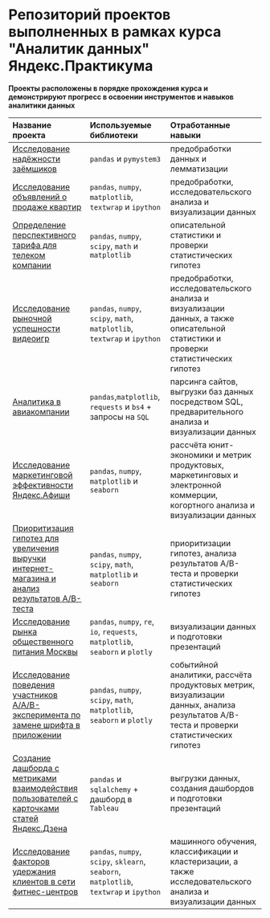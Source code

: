 # Репозиторий проектов выполненных в рамках курса "Аналитик данных" Яндекс.Практикума
**Проекты расположены в порядке прохождения курса и демонстрируют прогресс в освоении инструментов и навыков аналитики данных**

| Название проекта | Используемые библиотеки | Отработанные навыки |
| :---------------------- | :---------------------- | :---------------------- |
| [Исследование надёжности заёмщиков](01) | `pandas` и `pymystem3` | предобработки данных и лемматизации |
| [Исследование объявлений о продаже квартир](02) | `pandas`, `numpy`, `matplotlib`, `textwrap` и `ipython` | предобработки, исследовательского анализа и визуализации данных |
| [Определение перспективного тарифа для телеком компании](03) | `pandas`, `numpy`, `scipy`, `math` и `matplotlib` | описательной статистики и проверки статистических гипотез |
| [Исследование рыночной успешности видеоигр](04) | `pandas`, `numpy`, `scipy`, `math`, `matplotlib`, `textwrap` и `ipython` | предобработки, исследовательского анализа и визуализации данных, а также описательной статистики и проверки статистических гипотез |
| [Аналитика в авиакомпании](05) | `pandas`,`matplotlib`, `requests` и `bs4` + запросы на `SQL` | парсинга сайтов, выгрузки баз данных посредством SQL, предварительного анализа и визуализации данных |
| [Исследование маркетинговой эффективности Яндекс.Афиши](06) | `pandas`, `numpy`, `matplotlib` и `seaborn` | рассчёта юнит-экономики и метрик продуктовых, маркетинговых и электронной коммерции, когортного анализа и визуализации данных |
| [Приоритизация гипотез для увеличения выручки интернет-магазина и анализ результатов A/B-теста](07) | `pandas`, `numpy`, `scipy`, `math`, `matplotlib` и `seaborn` | приоритизации гипотез, анализа результатов A/B-теста и проверки статистических гипотез |
| [Исследование рынка общественного питания Москвы](08) | `pandas`, `numpy`, `re`, `io`, `requests`, `matplotlib`, `seaborn` и `plotly` | визуализации данных и подготовки презентаций |
| [Исследование поведения участников A/A/B-эксперимента по замене шрифта в приложении](09) | `pandas`, `numpy`, `scipy`, `math`, `matplotlib`, `seaborn` и `plotly` | событийной аналитики, рассчёта продуктовых метрик, визуализации данных, анализа результатов A/B-теста и проверки статистических гипотез |
| [Создание дашборда с метриками взаимодействия пользователей с карточками статей Яндекс.Дзена](10) | `pandas` и `sqlalchemy` + дашборд в `Tableau` | выгрузки данных, создания дашбордов и подготовки презентаций |
| [Исследование факторов удержания клиентов в сети фитнес-центров](11) | `pandas`, `numpy`, `scipy`, `sklearn`, `seaborn`, `matplotlib`, `textwrap` и `ipython` | машинного обучения, классификации и кластеризации, а также исследовательского анализа и визуализации данных |